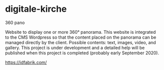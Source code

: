 # digitale-kirche
360 pano

Website to display one or more 360° panorama. This website is integrated to the CMS Wordpress so that the content placed on the panorama can be managed directly by the client. Possible contents: text, images, video, and gallery. This project is under development and a detailed help will be published when this project is completed (probably early September 2020).

https://idfabrik.com/

